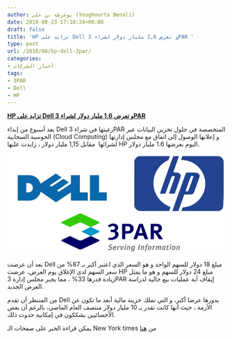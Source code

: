 ```yaml
---
author: يوغرطة بن علي (Youghourta Benali)
date: 2010-08-23 17:10:24+00:00
draft: false
title: 'HP تزايد على Dell و تعرض 1,6 مليار دولار لشراء 3PAR '
type: post
url: /2010/08/hp-dell-3par/
categories:
- أخبار الشركات
tags:
- 3PAR
- Dell
- HP
---
```


**[HP تزايد على Dell و تعرض 1,6 مليار دولار لشراء 3PAR](https://www.it-scoop.com/2010/08/hp-dell-3par/)**


بعد أسبوع من إبداء Dell رغبتها في شراء 3PAR المتخصصة في حلول تخزين البيانات عبر الحوسبة السحابية (Cloud Computing) و إعلانها الوصول إلى اتفاق مع مجلس إدارتها لشرائها  مقابل 1,15 مليار دولار ، زايدت عليها HP اليوم بعرضها 1.6 مليار دولار.

[![](HP-Dell-3par.png)
](https://www.it-scoop.com/2010/08/hp-dell-3par/)

بعد أن عرضت Dell مبلغ 18 دولار للسهم الواحد و هو السعر الذي اعتبر أكبر بـ 87% من سعر السهم لدى الإغلاق يوم العرض، عرضت HP مبلغ 24 دولار للسهم و هو ما يمثل زيادة قدرها 33% ، مما يجبر مجلس إدارة 3PAR إيقاف أية عمليات بيع حالية لدراسة العرض الجديد.

من المنتظر أن تقدم Dell بدورها عرضا أكبر، و التي تملك خزينة مالية أبعد ما تكون عن الأزمة ، حيث أنها كانت تقدر بـ 10 مليار دولار منتصف العام الماضي، بالرغم أن بعض الأخصائيين يشككون في إمكانية حدوث ذلك.

يمكن قراءة الخبر على صفحات الـ New York times من [هنا](http://dealbook.blogs.nytimes.com/2010/08/23/hp-raises-offer-for-3par-in-1-6-billion-deal/)
